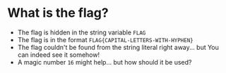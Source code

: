 # What is the flag?

- The flag is hidden in the string variable `FLAG`
- The flag is in the format `FLAG{CAPITAL-LETTERS-WITH-HYPHEN}`
- The flag couldn't be found from the string literal right away... but You can indeed see it somehow!
- A magic number `16` might help... but how should it be used?
